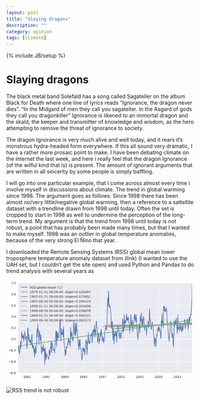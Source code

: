```yaml
---
layout: post
title: "Slaying dragons"
description: ""
category: opinion
tags: [climate]
---
```

{% include JB/setup %}

# Slaying dragons

The black metal band Solefald has a song called Sagateller on the album Black for Death where one line of lyrics reads “Ignorance, the dragon never dies”. “In the Midgard of men they call you sagateller. In the Asgard of gods they call you dragonkiller” Ignorance is likened to an immortal dragon and the skald, the keeper and transmitter of knowledge and wisdom, as the hero attempting to remove the threat of ignorance to society.

The dragon Ignorance is very much alive and well today, and it rears it’s monstrous hydra-headed form everywhere. If this all sound very dramatic, I have a rather more prosaic point to make. I have been debating climate on the internet the last week, and here i really feel that the dragon Ignorance (of the wilful kind that is) is present. The amount of ignorant arguments that are written in all sincerity by some people is simply baffling. 

I will go into one particular example, that I come across almost every time i involve myself in discussions about climate. The trend in global warming since 1998. The argument goes as follows: Since 1998 there has been almost no/very little/negative global warming, then a reference to a sattellite dataset with a trendline drawn from 1998 until today. Often the set is cropped to start in 1998 as well to undermine the perception of the long-term trend. My argument is that the trend from 1998 until today is not robust, a point that has probably been made many times, but that I wanted to make myself. 1998 was an outlier in global temperature anomalies, because of the very strong El Ñino that year. 

I downloaded the Remote Sensing Systems (RSS) global mean lower troposphere temperature anomaly dataset from (link) (I wanted to use the UAH set, but I couldn’t get the site open) and used Python and Pandas to do trend analysis with several years as

![RSS trend lines](https://raw.githubusercontent.com/hansbrenna/RSS_trend_analysis/master/trendlines.png)

![RSS trend is not robust](https://raw.githubusercontent.com/hansbrenna/RSS_trend_analysis/master/trend.png)
